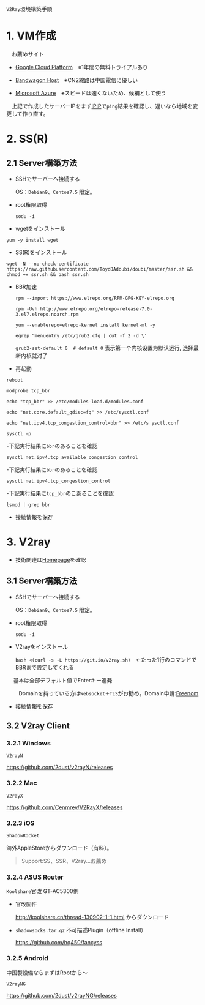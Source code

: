 `V2Ray`環境構築手順

# 1. VM作成
　お薦めサイト
- [Google Cloud Platform](https://cloud.google.com/free/?hl=ja)　※1年間の無料トライアルあり

- [Bandwagon Host](https://bwh88.net/clientarea.php)　※CN2線路は中国電信に優しい

- [Microsoft Azure](https://azure.microsoft.com)　※スピードは速くないため、候補として使う

　上記で作成したサーバーIPをまず[IPIP](https://tools.ipip.net/ping.php)で`ping`結果を確認し、遅いなら地域を変更して作り直す。

# 2. SS(R) #

## 2.1 Server構築方法
- SSHでサーバーへ接続する

  OS：`Debian9`、`Centos7.5` 限定。

- root権限取得

  `sodu -i`
  
- wgetをインストール

 `yum -y install wget`
 
- SS(R)をインストール

 `wget -N --no-check-certificate https://raw.githubusercontent.com/ToyoDAdoubi/doubi/master/ssr.sh && chmod +x ssr.sh && bash ssr.sh`
 
- BBR加速
  
  `rpm --import https://www.elrepo.org/RPM-GPG-KEY-elrepo.org`
  
  `rpm -Uvh http://www.elrepo.org/elrepo-release-7.0-3.el7.elrepo.noarch.rpm`
  
  `yum --enablerepo=elrepo-kernel install kernel-ml -y`
  
  `egrep ^menuentry /etc/grub2.cfg | cut -f 2 -d \'`
  
  `grub2-set-default 0  # default 0` 表示第一个内核设置为默认运行, 选择最新内核就对了
  
 - 再起動
 
  `reboot`

  `modprobe tcp_bbr`
  
  `echo "tcp_bbr" >> /etc/modules-load.d/modules.conf`
  
  `echo "net.core.default_qdisc=fq" >> /etc/sysctl.conf`
  
  `echo "net.ipv4.tcp_congestion_control=bbr" >> /etc/s ysctl.conf`
  
  `sysctl -p`
  
  -下記実行結果に`bbr`のあることを確認
 
  `sysctl net.ipv4.tcp_available_congestion_control`
  
  -下記実行結果に`bbr`のあることを確認
  
  `sysctl net.ipv4.tcp_congestion_control`
  
  -下記実行結果に`tcp_bbr`のこあることを確認
  
  `lsmod | grep bbr`
  
  
- 接続情報を保存

# 3. V2ray
- 技術関連は[Homepage](https://www.v2ray.com/)を確認

## 3.1 Server構築方法
- SSHでサーバーへ接続する

  OS：`Debian9`、`Centos7.5` 限定。

- root権限取得

  `sodu -i`

- V2rayをインストール

  `bash <(curl -s -L https://git.io/v2ray.sh)`　←たった1行のコマンドでBBRまで設定してくれる

　 基本は全部デフォルト値でEnterキー連発

　   　Domainを持っている方は`Websocket＋TLS`がお勧め。Domain申請:[Freenom](https://www.freenom.com)


- 接続情報を保存


## 3.2 V2ray Client ##
### 3.2.1 Windows ###
`V2rayN`

https://github.com/2dust/v2rayN/releases

### 3.2.2 Mac ###
`V2rayX`

https://github.com/Cenmrev/V2RayX/releases

### 3.2.3 iOS ###
`ShadowRocket`

海外AppleStoreからダウンロード（有料）。
>Support:SS、SSR、V2ray...お薦め

### 3.2.4 ASUS Router ###
`Koolshare`官改 GT-AC5300例

- 官改固件

  http://koolshare.cn/thread-130902-1-1.html
 からダウンロード

- `shadowsocks.tar.gz` 不可描述Plugin（offline Install）

  https://github.com/hq450/fancyss


### 3.2.5 Android ###
中国製設備ならまずはRootから～

`V2rayNG`

https://github.com/2dust/v2rayNG/releases



